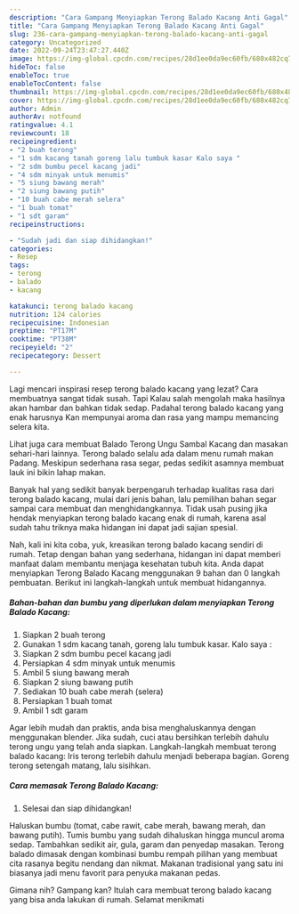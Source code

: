 ```yaml
---
description: "Cara Gampang Menyiapkan Terong Balado Kacang Anti Gagal"
title: "Cara Gampang Menyiapkan Terong Balado Kacang Anti Gagal"
slug: 236-cara-gampang-menyiapkan-terong-balado-kacang-anti-gagal
category: Uncategorized
date: 2022-09-24T23:47:27.440Z
image: https://img-global.cpcdn.com/recipes/28d1ee0da9ec60fb/680x482cq70/terong-balado-kacang-foto-resep-utama.jpg
hideToc: false
enableToc: true
enableTocContent: false
thumbnail: https://img-global.cpcdn.com/recipes/28d1ee0da9ec60fb/680x482cq70/terong-balado-kacang-foto-resep-utama.jpg
cover: https://img-global.cpcdn.com/recipes/28d1ee0da9ec60fb/680x482cq70/terong-balado-kacang-foto-resep-utama.jpg
author: Admin
authorAv: notfound
ratingvalue: 4.1
reviewcount: 18
recipeingredient:
- "2 buah terong"
- "1 sdm kacang tanah goreng lalu tumbuk kasar Kalo saya "
- "2 sdm bumbu pecel kacang jadi"
- "4 sdm minyak untuk menumis"
- "5 siung bawang merah"
- "2 siung bawang putih"
- "10 buah cabe merah selera"
- "1 buah tomat"
- "1 sdt garam"
recipeinstructions:

- "Sudah jadi dan siap dihidangkan!"
categories:
- Resep
tags:
- terong
- balado
- kacang

katakunci: terong balado kacang 
nutrition: 124 calories
recipecuisine: Indonesian
preptime: "PT17M"
cooktime: "PT38M"
recipeyield: "2"
recipecategory: Dessert

---
```



Lagi mencari inspirasi resep terong balado kacang yang lezat? Cara membuatnya sangat tidak susah. Tapi Kalau salah mengolah maka hasilnya akan hambar dan bahkan tidak sedap. Padahal terong balado kacang yang enak harusnya Kan mempunyai aroma dan rasa yang mampu memancing selera kita.


Lihat juga cara membuat Balado Terong Ungu Sambal Kacang dan masakan sehari-hari lainnya. Terong balado selalu ada dalam menu rumah makan Padang. Meskipun sederhana rasa segar, pedas sedikit asamnya membuat lauk ini bikin lahap makan.

Banyak hal yang sedikit banyak berpengaruh terhadap kualitas rasa dari terong balado kacang, mulai dari jenis bahan, lalu pemilihan bahan segar sampai cara membuat dan menghidangkannya. Tidak usah pusing jika hendak menyiapkan terong balado kacang enak di rumah, karena asal sudah tahu triknya maka hidangan ini dapat jadi sajian spesial.


Nah, kali ini kita coba, yuk, kreasikan terong balado kacang sendiri di rumah. Tetap dengan bahan yang sederhana, hidangan ini dapat memberi manfaat dalam membantu menjaga kesehatan tubuh kita. Anda dapat menyiapkan Terong Balado Kacang menggunakan 9 bahan dan 0 langkah pembuatan. Berikut ini langkah-langkah untuk membuat hidangannya.

<!--inarticleads1-->

##### Bahan-bahan dan bumbu yang diperlukan dalam menyiapkan Terong Balado Kacang:

1. Siapkan 2 buah terong
1. Gunakan 1 sdm kacang tanah, goreng lalu tumbuk kasar. Kalo saya :
1. Siapkan 2 sdm bumbu pecel kacang jadi
1. Persiapkan 4 sdm minyak untuk menumis
1. Ambil 5 siung bawang merah
1. Siapkan 2 siung bawang putih
1. Sediakan 10 buah cabe merah (selera)
1. Persiapkan 1 buah tomat
1. Ambil 1 sdt garam


Agar lebih mudah dan praktis, anda bisa menghaluskannya dengan menggunakan blender. Jika sudah, cuci atau bersihkan terlebih dahulu terong ungu yang telah anda siapkan. Langkah-langkah membuat terong balado kacang: Iris terong terlebih dahulu menjadi beberapa bagian. Goreng terong setengah matang, lalu sisihkan. 

<!--inarticleads2-->

##### Cara memasak Terong Balado Kacang:


1. Selesai dan siap dihidangkan!

Haluskan bumbu (tomat, cabe rawit, cabe merah, bawang merah, dan bawang putih). Tumis bumbu yang sudah dihaluskan hingga muncul aroma sedap. Tambahkan sedikit air, gula, garam dan penyedap masakan. Terong balado dimasak dengan kombinasi bumbu rempah pilihan yang membuat cita rasanya begitu nendang dan nikmat. Makanan tradisional yang satu ini biasanya jadi menu favorit para penyuka makanan pedas. 

Gimana nih? Gampang kan? Itulah cara membuat terong balado kacang yang bisa anda lakukan di rumah. Selamat menikmati
